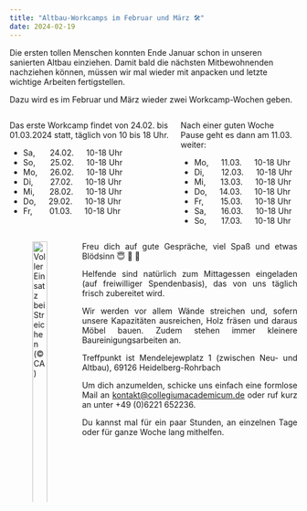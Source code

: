 ```yaml
---
title: "Altbau-Workcamps im Februar und März 🛠️"
date: 2024-02-19
---
```


Die ersten tollen Menschen konnten Ende Januar schon in unseren sanierten Altbau einziehen.
Damit bald die nächsten Mitbewohnenden nachziehen können, müssen wir mal wieder mit anpacken und letzte wichtige Arbeiten fertigstellen.

Dazu wird es im Februar und März wieder zwei Workcamp-Wochen geben.

<div class="columns">
<div class="column" style="text-align: left">

Das erste Workcamp findet von 24.02. bis 01.03.2024 statt, täglich von 10 bis 18 Uhr.
- Sa, &emsp;&nbsp; 24.02. &emsp; 10-18 Uhr
- So, &emsp;&nbsp; 25.02. &emsp; 10-18 Uhr
- Mo, &emsp; 26.02. &emsp; 10-18 Uhr
- Di, &emsp;&nbsp;&nbsp; 27.02. &emsp; 10-18 Uhr️
- Mi, &emsp;&nbsp; 28.02. &emsp; 10-18 Uhr️
- Do, &emsp; 29.02. &emsp; 10-18 Uhr
- Fr, &emsp;&nbsp;&nbsp; 01.03. &emsp; 10-18 Uhr

</div>

<div class="column" style="text-align: left">

Nach einer guten Woche Pause geht es dann am 11.03. weiter:
- Mo, &emsp; 11.03. &emsp; 10-18 Uhr
- Di, &emsp;&nbsp;&nbsp; 12.03. &emsp; 10-18 Uhr️
- Mi, &emsp;&nbsp; 13.03. &emsp; 10-18 Uhr️
- Do, &emsp; 14.03. &emsp; 10-18 Uhr
- Fr, &emsp;&nbsp;&nbsp; 15.03. &emsp; 10-18 Uhr
- Sa, &emsp;&nbsp; 16.03. &emsp; 10-18 Uhr
- So, &emsp;&nbsp; 17.03. &emsp; 10-18 Uhr

</div>
</div>

<div class="columns">

<div class="column" style="text-align: left;">

<figure>
<img alt="Voller Einsatz bei Streichen (&#169; CA)" src="/newsletter/Jahresrueckblick23/img13.jpg" width=100%" />
<figcaption style="text-align:center;">
<p> Voller Einsatz bei Streichen (&#169; CA)
</p>
</figcaption>
</figure>

</div>
<div class="column" style="text-align: justify">

Freu dich auf gute Gespräche, viel Spaß und etwas Blödsinn 😇 🎵 🥳

Helfende sind natürlich zum Mittagessen eingeladen (auf freiwilliger Spendenbasis), das von uns täglich frisch zubereitet wird.

Wir werden vor allem Wände streichen und, sofern unsere Kapazitäten ausreichen, Holz fräsen und daraus Möbel bauen.
Zudem stehen immer kleinere Baureinigungsarbeiten an.

Treffpunkt ist Mendelejewplatz 1 (zwischen Neu- und Altbau), 69126 Heidelberg-Rohrbach

Um dich anzumelden, schicke uns einfach eine formlose Mail an kontakt@collegiumacademicum.de oder ruf kurz an unter +49 (0)6221 652236.

Du kannst mal für ein paar Stunden, an einzelnen Tage oder für ganze Woche lang mithelfen.

</div>
</div>

